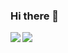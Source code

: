 ### Hi there 👋
<a>
  <img align="left" src="https://github-readme-stats.vercel.app/api?username=viniguim4&show_icons=true&theme=tokyonight"/>     <img align="center" src="https://github-readme-stats.vercel.app/api/top-langs/?username=viniguim4&layout=compact&show_icons=true&theme=tokyonight" />
</a>

